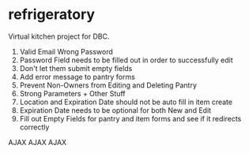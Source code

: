 refrigeratory
=============

Virtual kitchen project for DBC.

1. Valid Email Wrong Password
2. Password Field needs to be filled out in order to successfully edit
3. Don't let them submit empty fields
4. Add error message to pantry forms
5. Prevent Non-Owners from Editing and Deleting Pantry
6. Strong Parameters + Other Stuff
7. Location and Expiration Date should not be auto fill in item create
8. Expiration Date needs to be optional for both New and Edit
9. Fill out Empty Fields for pantry and item forms and see if it redirects correctly


AJAX AJAX AJAX
